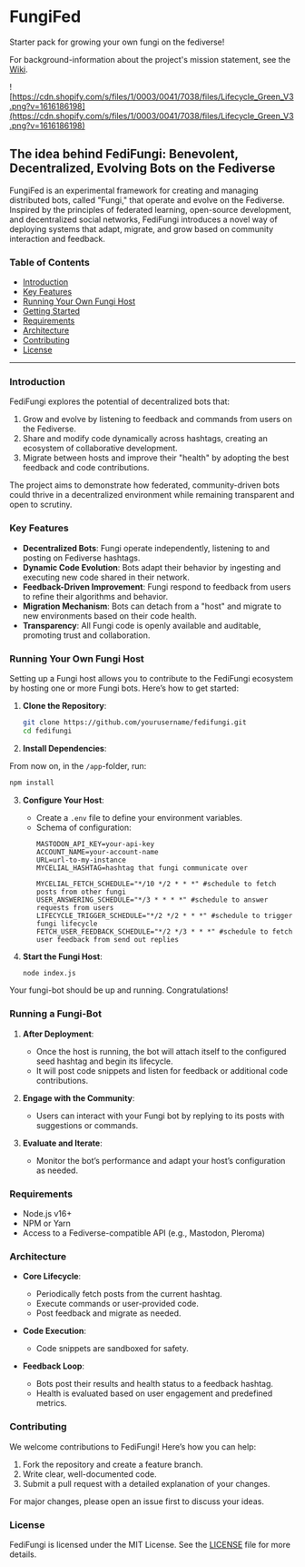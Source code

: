 # FungiFed

Starter pack for growing your own fungi on the fediverse!

For background-information about the project's mission statement, see the [Wiki](https://github.com/bluebbberry/FediFungiHost/wiki).

![https://cdn.shopify.com/s/files/1/0003/0041/7038/files/Lifecycle_Green_V3.png?v=1616186198](https://cdn.shopify.com/s/files/1/0003/0041/7038/files/Lifecycle_Green_V3.png?v=1616186198)

## The idea behind FediFungi: Benevolent, Decentralized, Evolving Bots on the Fediverse

FungiFed is an experimental framework for creating and managing distributed bots, called "Fungi," that operate and evolve on the Fediverse. Inspired by the principles of federated learning, open-source development, and decentralized social networks, FediFungi introduces a novel way of deploying systems that adapt, migrate, and grow based on community interaction and feedback.

### Table of Contents
- [Introduction](#introduction)
- [Key Features](#key-features)
- [Running Your Own Fungi Host](#running-your-own-fungi-host)
- [Getting Started](#getting-started)
- [Requirements](#requirements)
- [Architecture](#architecture)
- [Contributing](#contributing)
- [License](#license)

---

### Introduction

FediFungi explores the potential of decentralized bots that:
1. Grow and evolve by listening to feedback and commands from users on the Fediverse.
2. Share and modify code dynamically across hashtags, creating an ecosystem of collaborative development.
3. Migrate between hosts and improve their "health" by adopting the best feedback and code contributions.

The project aims to demonstrate how federated, community-driven bots could thrive in a decentralized environment while remaining transparent and open to scrutiny.

### Key Features

- **Decentralized Bots**: Fungi operate independently, listening to and posting on Fediverse hashtags.
- **Dynamic Code Evolution**: Bots adapt their behavior by ingesting and executing new code shared in their network.
- **Feedback-Driven Improvement**: Fungi respond to feedback from users to refine their algorithms and behavior.
- **Migration Mechanism**: Bots can detach from a "host" and migrate to new environments based on their code health.
- **Transparency**: All Fungi code is openly available and auditable, promoting trust and collaboration.

### Running Your Own Fungi Host

Setting up a Fungi host allows you to contribute to the FediFungi ecosystem by hosting one or more Fungi bots. Here’s how to get started:

1. **Clone the Repository**:
   ```bash
   git clone https://github.com/yourusername/fedifungi.git
   cd fedifungi
   ```

2. **Install Dependencies**:
 
From now on, in the `/app`-folder, run:
   ```bash
   npm install
   ```

3. **Configure Your Host**:
    - Create a `.env` file to define your environment variables.
    - Schema of configuration:
      ```env
      MASTODON_API_KEY=your-api-key
      ACCOUNT_NAME=your-account-name
      URL=url-to-my-instance
      MYCELIAL_HASHTAG=hashtag that fungi communicate over
      
      MYCELIAL_FETCH_SCHEDULE="*/10 */2 * * *" #schedule to fetch posts from other fungi
      USER_ANSWERING_SCHEDULE="*/3 * * * *" #schedule to answer requests from users
      LIFECYCLE_TRIGGER_SCHEDULE="*/2 */2 * * *" #schedule to trigger fungi lifecycle
      FETCH_USER_FEEDBACK_SCHEDULE="*/2 */3 * * *" #schedule to fetch user feedback from send out replies
      ```

4. **Start the Fungi Host**:
   ```bash
   node index.js
   ```

Your fungi-bot should be up and running. Congratulations!

### Running a Fungi-Bot

1. **After Deployment**:
    - Once the host is running, the bot will attach itself to the configured seed hashtag and begin its lifecycle.
    - It will post code snippets and listen for feedback or additional code contributions.

2. **Engage with the Community**:
    - Users can interact with your Fungi bot by replying to its posts with suggestions or commands.

3. **Evaluate and Iterate**:
    - Monitor the bot’s performance and adapt your host’s configuration as needed.

### Requirements

- Node.js v16+
- NPM or Yarn
- Access to a Fediverse-compatible API (e.g., Mastodon, Pleroma)

### Architecture

- **Core Lifecycle**:
    - Periodically fetch posts from the current hashtag.
    - Execute commands or user-provided code.
    - Post feedback and migrate as needed.

- **Code Execution**:
    - Code snippets are sandboxed for safety.

- **Feedback Loop**:
    - Bots post their results and health status to a feedback hashtag.
    - Health is evaluated based on user engagement and predefined metrics.

### Contributing

We welcome contributions to FediFungi! Here’s how you can help:

1. Fork the repository and create a feature branch.
2. Write clear, well-documented code.
3. Submit a pull request with a detailed explanation of your changes.

For major changes, please open an issue first to discuss your ideas.

### License

FediFungi is licensed under the MIT License. See the [LICENSE](LICENSE) file for more details.
